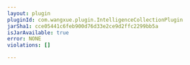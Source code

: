 ```yaml
---
layout: plugin
pluginId: com.wangxue.plugin.IntelligenceCollectionPlugin
jarSha1: cce05441c6feb900d76d33e2ce9d2ffc2299bb5a
isJarAvailable: true
error: NONE
violations: []

---
```

